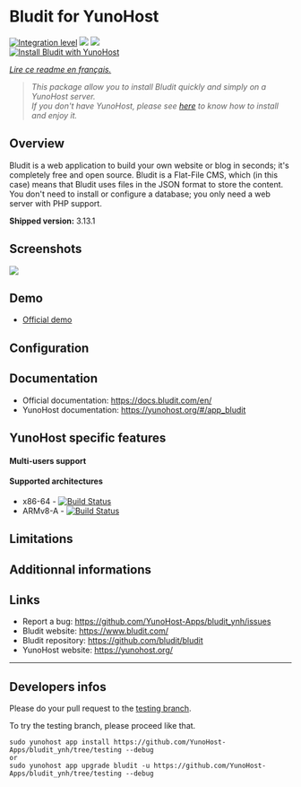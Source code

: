 # Bludit for YunoHost

[![Integration level](https://dash.yunohost.org/integration/bludit.svg)](https://dash.yunohost.org/appci/app/bludit) ![](https://ci-apps.yunohost.org/ci/badges/bludit.status.svg) ![](https://ci-apps.yunohost.org/ci/badges/bludit.maintain.svg)  
[![Install Bludit with YunoHost](https://install-app.yunohost.org/install-with-yunohost.png)](https://install-app.yunohost.org/?app=bludit)

*[Lire ce readme en français.](./README_fr.md)*

> *This package allow you to install Bludit quickly and simply on a YunoHost server.  
If you don't have YunoHost, please see [here](https://yunohost.org/#/install) to know how to install and enjoy it.*

## Overview

Bludit is a web application to build your own website or blog in seconds; it's completely free and open source. Bludit is a Flat-File CMS, which (in this case) means that Bludit uses files in the JSON format to store the content. You don't need to install or configure a database; you only need a web server with PHP support.

**Shipped version:** 3.13.1

## Screenshots

![](https://www.bludit.com/img/bludit_1_en.png?version=3.9.1)

## Demo

* [Official demo](https://demo.bludit.com/)

## Configuration

## Documentation

 * Official documentation: https://docs.bludit.com/en/
 * YunoHost documentation: https://yunohost.org/#/app_bludit

## YunoHost specific features

#### Multi-users support

#### Supported architectures

* x86-64 - [![Build Status](https://ci-apps.yunohost.org/ci/logs/bludit%20%28Apps%29.svg)](https://ci-apps.yunohost.org/ci/apps/bludit/)
* ARMv8-A - [![Build Status](https://ci-apps-arm.yunohost.org/ci/logs/bludit%20%28Apps%29.svg)](https://ci-apps-arm.yunohost.org/ci/apps/bludit/)

## Limitations

## Additionnal informations

## Links

 * Report a bug: https://github.com/YunoHost-Apps/bludit_ynh/issues
 * Bludit website: https://www.bludit.com/
 * Bludit repository: https://github.com/bludit/bludit
 * YunoHost website: https://yunohost.org/

---

## Developers infos

Please do your pull request to the [testing branch](https://github.com/YunoHost-Apps/bludit_ynh/tree/testing).

To try the testing branch, please proceed like that.
```
sudo yunohost app install https://github.com/YunoHost-Apps/bludit_ynh/tree/testing --debug
or
sudo yunohost app upgrade bludit -u https://github.com/YunoHost-Apps/bludit_ynh/tree/testing --debug
```
